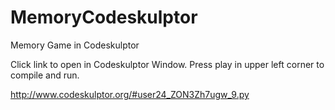 MemoryCodeskulptor
==================

Memory Game in Codeskulptor

Click link to open in Codeskulptor Window. Press play in upper left corner to compile and run.

http://www.codeskulptor.org/#user24_ZON3Zh7ugw_9.py
